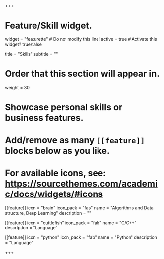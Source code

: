 +++
# Feature/Skill widget.
widget = "featurette"  # Do not modify this line!
active = true  # Activate this widget? true/false

title = "Skills"
subtitle = ""

# Order that this section will appear in.
weight = 30

# Showcase personal skills or business features.
# 
# Add/remove as many `[[feature]]` blocks below as you like.
# 
# For available icons, see: https://sourcethemes.com/academic/docs/widgets/#icons

[[feature]]
  icon = "brain"
  icon_pack = "fas"
  name = "Algorithms and Data structure, Deep Learning"
  description = ""
  
[[feature]]
  icon = "cuttlefish"
  icon_pack = "fab"
  name = "C/C++"
  description = "Language"
  
[[feature]]
  icon = "python"
  icon_pack = "fab"
  name = "Python"
  description = "Language"

+++
